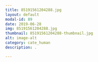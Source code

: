 ```yaml
---
title: 85191561204288.jpg
layout: default
modal-id: 89
date: 2019-06-28
img: 85191561204288.jpg
thumbnail: 85191561204288-thumbnail.jpg
alt: image-alt
category: cate_human
description: .

---
```

